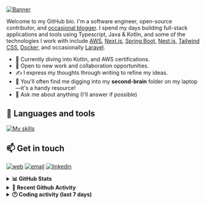 [![Banner](https://raw.githubusercontent.com/wilfriedago/wilfriedago/main/assets/1.png)][website]

Welcome to my GitHub bio. I'm a software engineer, open-source contributor, and [occasional blogger][blog]. I spend my days building full-stack applications and tools using Typescript, Java & Kotlin, and some of the technologies I work with include [AWS](https://aws.amazon.com/fr/), [Next.js](https://nextjs.org/), [Spring Boot](https://spring.io/projects/spring-boot), [Nest.js](https://nestjs.com/), [Tailwind CSS](https://github.com/tailwindlabs/tailwindcss), [Docker](https://www.docker.com/), and occasionally [Laravel](https://laravel.com/).

- 🔭 Currently diving into Kotlin, and AWS certifications.
- 👯 Open to new work and collaboration opportunities.
- ✍️ I express my thoughts through writing to refine my ideas.
- 🧠 You'll often find me digging into my **second-brain** folder on my laptop—it's a handy resource!
- 💬 Ask me about anything (I'll answer if possible)

## 🎨 Languages and tools

[![My skills](https://skillicons.dev/icons?i=typescript,js,nodejs,nest,java,kotlin,spring,python,fastapi,django,aws,docker,vscode,idea,tailwind&perline=15)](https://wilfriedago.dev/about#skills)

## 📫 Get in touch
[![web](https://img.shields.io/badge/WEBSITE-12100E?logo=google-earth&color=282A36)][website]
[![email](https://img.shields.io/badge/MAIL-12100E?logo=mailgun&color=282A36)][mail]
[![linkedin](https://img.shields.io/badge/LINKEDIN-12100E?logo=linkedin&color=282A36)][linkedin]


<details>
  <summary><b>📊 GitHub Stats</b></summary>
	<br/>
	<p align="left">
		<img width="49.5%" src="https://github-readme-stats.vercel.app/api?username=wilfriedago&show_icons=true&count_private=true&title_color=10b981&icon_color=10b981&theme=react&hide_border=true" />
		<img width="49.5%" src="https://streak-stats.demolab.com/?user=wilfriedago&hide_border=true&theme=react&ring=10b981&fire=fff&currStreakNum=fff&sideLabels=10b981&currStreakLabel=10b981&sideNums=fff" />
	</p>
</details>

<details>
  <summary><b>📅 Recent Github Activity</b></summary>
	<br>

<!--RECENT_ACTIVITY:last_update-->
Last Updated: Tuesday, February 25th, 2025, 4:18:09 AM
<!--RECENT_ACTIVITY:last_update_end-->

<!--RECENT_ACTIVITY:start-->
1. ⭐ Starred [francoismassart/eslint-plugin-tailwindcss](https://github.com/francoismassart/eslint-plugin-tailwindcss)<br>
2. ⭐ Starred [antfu/node-modules-inspector](https://github.com/antfu/node-modules-inspector)<br>
3. ⭐ Starred [moneyflow-dev/moneyflow](https://github.com/moneyflow-dev/moneyflow)<br>
4. ❌ Closed PR [#38263](https://github.com/mdn/content/pull/38263) in [mdn/content](https://github.com/mdn/content)<br>
5. 💬 Commented on [#38263](https://github.com/mdn/content/pull/38263#discussion_r1965538760) in [mdn/content](https://github.com/mdn/content)<br>
<!--RECENT_ACTIVITY:end-->
</details>

<details>
  <summary><b>🕐 Coding activity (last 7 days)</b></summary>
	<br>

<!--START_SECTION:waka-->

```python
Total Time: 23 hrs 19 mins

Java         9 hrs 53 mins   ██████████▒░░░░░░░░░░░░░░   40.99 %
TypeScript   3 hrs 54 mins   ████░░░░░░░░░░░░░░░░░░░░░   16.16 %
SQL          2 hrs 5 mins    ██▒░░░░░░░░░░░░░░░░░░░░░░   08.68 %
JavaScript   1 hr 8 mins     █▒░░░░░░░░░░░░░░░░░░░░░░░   04.75 %
Other        49 mins         █░░░░░░░░░░░░░░░░░░░░░░░░   03.43 %
```

<!--END_SECTION:waka-->
</details>

[website]: https://wilfriedago.dev
[linkedin]: https://linkedin.com/in/wilfriedago
[blog]: https://wilfriedago.dev/blog
[mail]: mailto:me@wilfriedago.dev
